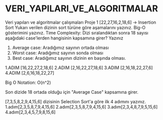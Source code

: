 # VERI_YAPILARI_VE_ALGORITMALAR
Veri yapıları ve algoritmalar çalışmaları
Proje 1
[22,27,16,2,18,6] -> Insertion Sort
Yukarı verilen dizinin sort türüne göre aşamalarını yazınız.
Big-O gösterimini yazınız.
Time Complexity: Dizi sıralandıktan sonra 18 sayısı aşağıdaki case'lerden hangisinin kapsamına girer? Yazınız
1.	Average case: Aradığımız sayının ortada olması
2.	Worst case: Aradığımız sayının sonda olması
3.	Best case: Aradığımız sayının dizinin en başında olması.

1.ADIM [16,22,27,2,18,6] 
2.ADIM [2,16,22,27,18,6] 
3.ADIM [2,16,18,22,27,6] 
4.ADIM [2,6,16,18,22,27] 

Big O Notation: O(n^2)

Son dizide 18 ortada olduğu için "Average Case" kapsamına girer.

[7,3,5,8,2,9,4,15,6] dizisinin Selection Sort'a göre ilk 4 adımını yazınız.
1.adım[2,3,5,8,7,9,4,15,6]
2.adım[2,3,5,8,7,9,4,15,6]
3.adım[2,3,4,8,7,9,5,15,6]
4.adım[2,3,4,5,7,9,8,15,6]
